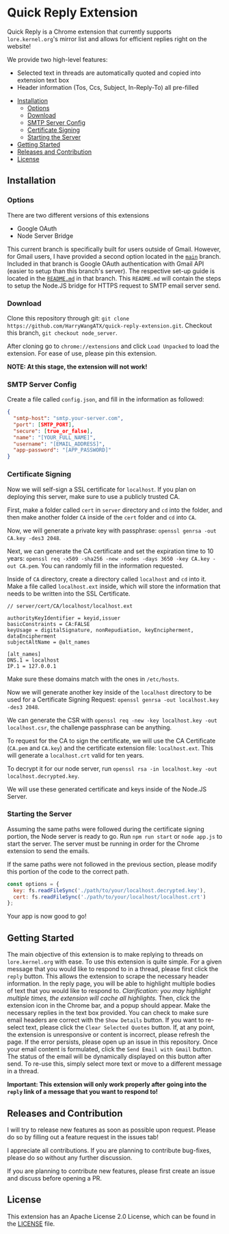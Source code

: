 # Quick Reply Extension

Quick Reply is a Chrome extension that currently supports `lore.kernel.org`'s mirror list and allows for efficient replies right on the website!

We provide two high-level features:
- Selected text in threads are automatically quoted and copied into extension text box
- Header information (Tos, Ccs, Subject, In-Reply-To) all pre-filled


<!-- toc -->

- [Installation](https://github.com/HarryWangATX/quick-reply-extension/tree/node_server#installation)
    - [Options](https://github.com/HarryWangATX/quick-reply-extension/tree/node_server#options)
    - [Download](https://github.com/HarryWangATX/quick-reply-extension/tree/node_server#download)
    - [SMTP Server Config](https://github.com/HarryWangATX/quick-reply-extension/tree/node_server#smtp-server-config)
    - [Certificate Signing](https://github.com/HarryWangATX/quick-reply-extension/tree/node_server#certificate-signing)
    - [Starting the Server](https://github.com/HarryWangATX/quick-reply-extension/tree/node_server#starting-the-server)
- [Getting Started](https://github.com/HarryWangATX/quick-reply-extension/tree/node_server#getting-started)
- [Releases and Contribution](https://github.com/HarryWangATX/quick-reply-extension/tree/node_server#releases-and-contribution)
- [License](https://github.com/HarryWangATX/quick-reply-extension/tree/node_server#releases-and-contribution)

<!-- tocstop -->


## Installation

### Options

There are two different versions of this extensions
- Google OAuth
- Node Server Bridge

This current branch is specifically built for users outside of Gmail. However, for Gmail users, I have provided a second option located in the [`main`](https://github.com/HarryWangATX/quick-reply-extension) branch. Included in that branch is Google OAuth authentication with Gmail API (easier to setup than this branch's server). The respective set-up guide is located in the [`README.md`](https://github.com/HarryWangATX/quick-reply-extension/#readme) in that branch. This `README.md` will contain the steps to setup the Node.JS bridge for HTTPS request to SMTP email server send.

### Download

Clone this repository through git: `git clone https://github.com/HarryWangATX/quick-reply-extension.git`. Checkout this branch, `git checkout node_server`.

After cloning go to `chrome://extensions` and click `Load Unpacked` to load the extension. For ease of use, please pin this extension. 

**NOTE: At this stage, the extension will not work!**

### SMTP Server Config

Create a file called `config.json`, and fill in the information as followed:

```json
{
  "smtp-host": "smtp.your-server.com",
  "port": [SMTP_PORT],
  "secure": [true_or_false],
  "name": "[YOUR_FULL_NAME]",
  "username": "[EMAIL_ADDRESS]",
  "app-password": "[APP_PASSWORD]"
}
```

### Certificate Signing

Now we will self-sign a SSL certificate for `localhost`. If you plan on deploying this server, make sure to use a publicly trusted CA.

First, make a folder called `cert` in `server` directory and `cd` into the folder, and then make another folder `CA` inside of the `cert` folder and `cd` into `CA`.

Now, we will generate a private key with passphrase: `openssl genrsa -out CA.key -des3 2048`.

Next, we can generate the CA certificate and set the expiration time to 10 years: `openssl req -x509 -sha256 -new -nodes -days 3650 -key CA.key -out CA.pem`. You can randomly fill in the information requested.

Inside of `CA` directory, create a directory called `localhost` and `cd` into it. Make a file called `localhost.ext` inside, which will store the information that needs to be written into the SSL Certificate. 

```ext
// server/cert/CA/localhost/localhost.ext

authorityKeyIdentifier = keyid,issuer
basicConstraints = CA:FALSE
keyUsage = digitalSignature, nonRepudiation, keyEncipherment, dataEncipherment
subjectAltName = @alt_names

[alt_names]
DNS.1 = localhost
IP.1 = 127.0.0.1
```
Make sure these domains match with the ones in `/etc/hosts`.

Now we will generate another key inside of the `localhost` directory to be used for a Certificate Signing Request: `openssl genrsa -out localhost.key -des3 2048`.

We can generate the CSR with `openssl req -new -key localhost.key -out localhost.csr`, the challenge passphrase can be anything.

To request for the CA to sign the certificate, we will use the  CA Certificate (`CA.pem` and `CA.key`) and the certificate extension file: `localhost.ext`. This will generate a `localhost.crt` valid for ten years.

To decrypt it for our node server, run `openssl rsa -in localhost.key -out localhost.decrypted.key`.

We will use these generated certificate and keys inside of the Node.JS Server.

### Starting the Server

Assuming the same paths were followed during the certificate signing portion, the Node server is ready to go. Run `npm run start` or `node app.js` to start the server. The server must be running in order for the Chrome extension to send the emails.

If the same paths were not followed in the previous section, please modify this portion of the code to the correct path.

```js
const options = {
  key: fs.readFileSync('./path/to/your/localhost.decrypted.key'),
  cert: fs.readFileSync('./path/to/your/localhost/localhost.crt')
};
```

Your app is now good to go!

## Getting Started

The main objective of this extension is to make replying to threads on `lore.kernel.org` with ease. To use this extension is quite simple. For a given message that you would like to respond to in a thread, please first click the `reply` button. This allows the extension to scrape the necessary header information. In the reply page, you will be able to highlight multiple bodies of text that you would like to respond to. *Clarification: you may highlight multiple times, the extension will cache all highlights.* Then, click the extension icon in the Chrome bar, and a popup should appear. Make the necessary replies in the text box provided. You can check to make sure email headers are correct with the `Show Details` button. If you want to re-select text, please click the `Clear Selected Quotes` button. If, at any point, the extension is unresponsive or content is incorrect, please refresh the page. If the error persists, please open up an issue in this repository. Once your email content is formulated, click the `Send Email with Gmail` button. The status of the email will be dynamically displayed on this button after send. To re-use this, simply select more text or move to a different message in a thread.

**Important: This extension will only work properly after going into the `reply` link of a message that you want to respond to!**

## Releases and Contribution

I will try to release new features as soon as possible upon request. Please do so by filling out a feature request in the issues tab!

I appreciate all contributions. If you are planning to contribute bug-fixes, please do so without any further discussion.

If you are planning to contribute new features, please first create an issue and discuss before opening a PR.

## License

This extension has an Apache License 2.0 License, which can be found in the [LICENSE](https://github.com/HarryWangATX/quick-reply-extension/blob/main/LICENSE) file.

